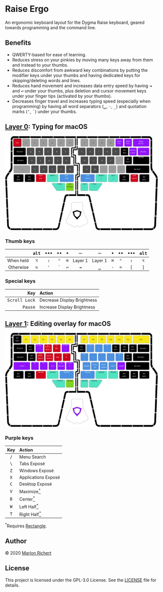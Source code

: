 # Raise Ergo
An ergonomic keyboard layout for the Dygma Raise keyboard, geared towards programming and the
command line.

## Benefits

* QWERTY-based for ease of learning.
* Reduces stress on your pinkies by moving many keys away from them and instead to your thumbs.
* Reduces discomfort from awkward key combinations by putting the modifier keys under your thumbs
  and having dedicated keys for skipping/deleting words and lines.
* Reduces hand movement and increases data entry speed by having <kbd>⇥</kbd> and
  <kbd>↩︎</kbd> under your thumbs, plus deletion and cursor movement keys under your finger tips
  (activated by your thumbs).
* Decreases finger travel and increases typing speed (especially when programming) by having all
  word separators (<kbd>␣</kbd>, <kbd>-</kbd>, <kbd>\_</kbd>) and quotation marks (<kbd>'</kbd>,
  <kbd>`</kbd>) under your thumbs.

## [Layer 0](layer0.json): Typing for macOS
![layer 0](img/layer0.svg)

### Thumb keys
| | <kbd>alt</kbd> | <kbd>•••</kbd> | <kbd>••</kbd> | <kbd>•</kbd> | <kbd>⏤</kbd> | <kbd>⏤</kbd> | <kbd>•</kbd> | <kbd>••</kbd> | <kbd>•••</kbd> | <kbd>alt</kbd> |
| --: | :-: | :-: | :-: | :-: | :-: | :-: | :-: | :-: | :-: | :-: |
| When held | <kbd>⌥</kbd> | <kbd>⇧</kbd> | <kbd>⌃</kbd> | <kbd>⌘</kbd> | Layer 1 | Layer 1 | <kbd>⌘</kbd> | <kbd>⌃</kbd> | <kbd>⇧</kbd> | <kbd>⌥</kbd> |
| Otherwise | <kbd>⎋</kbd> | <kbd>'</kbd> | <kbd>`</kbd> | <kbd>↩︎</kbd> | <kbd>⇥</kbd> | <kbd>␣</kbd> | <kbd>-</kbd> | <kbd>=</kbd> | <kbd>[</kbd> | <kbd>]</kbd> |

### Special keys
| Key | Action |
| --: | :-- |
| <kbd>Scroll Lock</kbd> | Decrease Display Brightness |
| <kbd>Pause</kbd> | Increase Display Brightness |

## [Layer 1](layer1.json): Editing overlay for macOS
![layer 1](img/layer1.svg)

### Purple keys
| Key | Action |
| :-: | :-- |
| <kbd>/</kbd> | Menu Search |
| <kbd>\\</kbd> | Tabs Exposé |
| <kbd>Z</kbd> | Windows Exposé |
| <kbd>X</kbd> | Applications Exposé |
| <kbd>C</kbd> | Desktop Exposé |
| <kbd>V</kbd> | Maximize[<sup>*</sup>](#rectangle) |
| <kbd>B</kbd> | Center[<sup>*</sup>](#rectangle) |
| <kbd>W</kbd> | Left Half[<sup>*</sup>](#rectangle) |
| <kbd>T</kbd> | Right Half[<sup>*</sup>](#rectangle) |

<a id="rectangle"><sup>*</sup></a>Requires [Rectangle](https://rectangleapp.com).

## Author
© 2020 [Marlon Richert](https://github.com/marlonrichert)

## License
This project is licensed under the GPL-3.0 License. See the [LICENSE](LICENSE) file for details.
